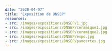 ```yaml
---
date: "2020-04-07"
title: "Exposition de DNSEP"
resources:
- src: /images/expositions/DNSEP/1.jpg
- src: /images/expositions/DNSEP/ceramique1.jpg
- src: /images/expositions/DNSEP/ceramique2.jpg
- src: /images/expositions/DNSEP/expo.jpg
- src: /images/expositions/DNSEP/pancartes.jpg
---
```

